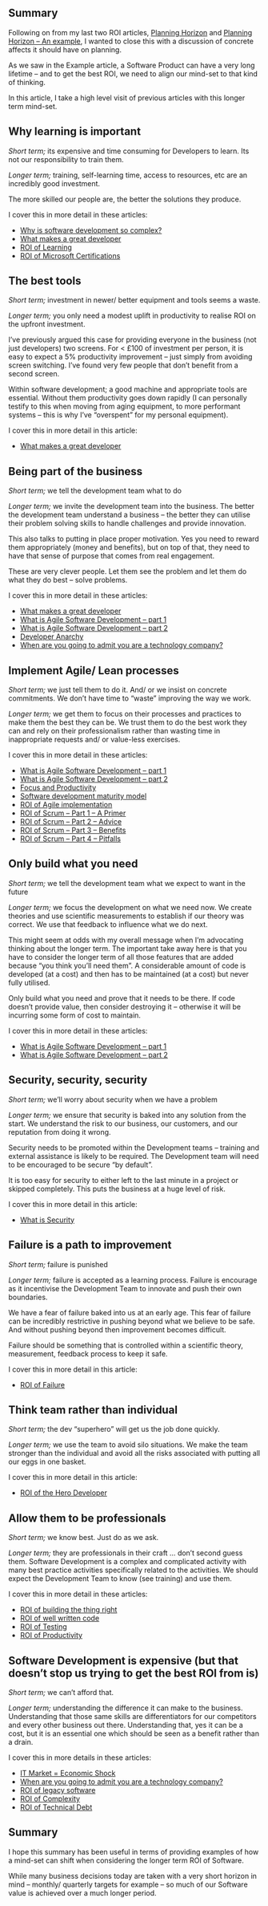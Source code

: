 ## Summary
Following on from my last two ROI articles, [Planning Horizon](/blog/roi-of-the-planning-horizon) and [Planning Horizon – An example](/blog/roi-of-the-planning-horizon-an-example), I wanted to close this with a discussion of concrete affects it should have on planning.

As we saw in the Example article, a Software Product can have a very long lifetime – and to get the best ROI, we need to align our mind-set to that kind of thinking.

In this article, I take a high level visit of previous articles with this longer term mind-set.

## Why learning is important
*Short term;* its expensive and time consuming for Developers to learn.  Its not our responsibility to train them.

*Longer term;* training, self-learning time, access to resources, etc are an incredibly good investment.

The more skilled our people are, the better the solutions they produce.

I cover this in more detail in these articles:

* [Why is software development so complex?](/blog/why-is-software-development-so-complex)
* [What makes a great developer](/blog/what-makes-a-great-developer)
* [ROI of Learning](/blog/roi-of-learning)
* [ROI of Microsoft Certifications](/blog/roi-of-microsoft-certification)

## The best tools
*Short term;* investment in newer/ better equipment and tools seems a waste.

*Longer term;* you only need a modest uplift in productivity to realise ROI on the upfront investment.

I’ve previously argued this case for providing everyone in the business (not just developers) two screens.  For < £100 of investment per person, it is easy to expect a 5% productivity improvement – just simply from avoiding screen switching.  I’ve found very few people that don’t benefit from a second screen.

Within software development; a good machine and appropriate tools are essential.  Without them productivity goes down rapidly (I can personally testify to this when moving from aging equipment, to more performant systems – this is why I’ve “overspent” for my personal equipment).

I cover this in more detail in this article:

* [What makes a great developer](/blog/what-makes-a-great-developer)

## Being part of the business
*Short term;* we tell the development team what to do

*Longer term;* we invite the development team into the business.  The better the development team understand a business – the better they can utilise their problem solving skills to handle challenges and provide innovation.

This also talks to putting in place proper motivation.  Yes you need to reward them appropriately (money and benefits), but on top of that, they need to have that sense of purpose that comes from real engagement.

These are very clever people.  Let them see the problem and let them do what they do best – solve problems.

I cover this in more detail in these articles:

* [What makes a great developer](/blog/what-makes-a-great-developer)
* [What is Agile Software Development – part 1](/blog/what-is-agile-software-development-part-1)
* [What is Agile Software Development – part 2](/blog/what-is-agile-software-development-part-2)
* [Developer Anarchy](/blog/developer-anarchy)
* [When are you going to admit you are a technology company?](/blog/when-are-you-going-to-admit-you-are-a-technology-company)

## Implement Agile/ Lean processes
*Short term;* we just tell them to do it.  And/ or we insist on concrete commitments.  We don’t have time to “waste” improving the way we work.

*Longer term;* we get them to focus on their processes and practices to make them the best they can be.  We trust them to do the best work they can and rely on their professionalism rather than wasting time in inappropriate requests and/ or value-less exercises.

I cover this in more detail in these articles:

* [What is Agile Software Development – part 1](/blog/what-is-agile-software-development-part-1)
* [What is Agile Software Development – part 2](/blog/what-is-agile-software-development-part-2)
* [Focus and Productivity](/blog/focus-and-productivity)
* [Software development maturity model](/blog/software-development-maturity-model)
* [ROI of Agile implementation](/blog/roi-of-agile-implementation)
* [ROI of Scrum – Part 1 – A Primer](/blog/roi-of-scrum-part-1-a-primer)
* [ROI of Scrum – Part 2 – Advice](/blog/roi-of-scrum-part-2-advice)
* [ROI of Scrum – Part 3 – Benefits](/blog/roi-of-scrum-part-3-benefits)
* [ROI of Scrum – Part 4 – Pitfalls](/blog/roi-of-scrum-part-4-pitfalls)

## Only build what you need
*Short term;* we tell the development team what we expect to want in the future

*Longer term;* we focus the development on what we need now.  We create theories and use scientific measurements to establish if our theory was correct.  We use that feedback to influence what we do next.

This might seem at odds with my overall message when I’m advocating thinking about the longer term.  The important take away here is that you have to consider the longer term of all those features that are added because “you think you’ll need them”.  A considerable amount of code is developed (at a cost) and then has to be maintained (at a cost) but never fully utilised.

Only build what you need and prove that it needs to be there.  If code doesn’t provide value, then consider destroying it – otherwise it will be incurring some form of cost to maintain.

I cover this in more detail in these articles:

* [What is Agile Software Development – part 1](/blog/what-is-agile-software-development-part-1)
* [What is Agile Software Development – part 2](/blog/what-is-agile-software-development-part-2)

## Security, security, security
*Short term;* we’ll worry about security when we have a problem

*Longer term;* we ensure that security is baked into any solution from the start.  We understand the risk to our business, our customers, and our reputation from doing it wrong.

Security needs to be promoted within the Development teams – training and external assistance is likely to be required.  The Development team will need to be encouraged to be secure “by default”.

It is too easy for security to either left to the last minute in a project or skipped completely.  This puts the business at a huge level of risk.

I cover this in more detail in this article:

* [What is Security](/blog/what-is-security)

## Failure is a path to improvement
*Short term;* failure is punished

*Longer term;* failure is accepted as a learning process.  Failure is encourage as it incentivise the Development Team to innovate and push their own boundaries.

We have a fear of failure baked into us at an early age.  This fear of failure can be incredibly restrictive in pushing beyond what we believe to be safe.  And without pushing beyond then improvement becomes difficult.

Failure should be something that is controlled within a scientific theory, measurement, feedback process to keep it safe.

I cover this in more detail in this article:

* [ROI of Failure](/blog/roi-of-failure)

## Think team rather than individual
*Short term;* the dev “superhero” will get us the job done quickly.

*Longer term;* we use the team to avoid silo situations.  We make the team stronger than the individual and avoid all the risks associated with putting all our eggs in one basket.

I cover this in more detail in this article:

* [ROI of the Hero Developer](/blog/roi-of-the-superhero-developer)

## Allow them to be professionals
*Short term;* we know best.  Just do as we ask.

*Longer term;* they are professionals in their craft … don’t second guess them.  Software Development is a complex and complicated activity with many best practice activities specifically related to the activities.  We should expect the Development Team to know (see training) and use them.

I cover this in more detail in these articles:

* [ROI of building the thing right](/blog/roi-of-building-the-thing-right)
* [ROI of well written code](/blog/roi-of-well-written-code)
* [ROI of Testing](/blog/roi-of-testing)
* [ROI of Productivity](/blog/roi-of-productivity)

## Software Development is expensive (but that doesn’t stop us trying to get the best ROI from is)
*Short term;* we can’t afford that.

*Longer term;* understanding the difference it can make to the business.  Understanding that those same skills are differentiators for our competitors and every other business out there.  Understanding that, yes it can be a cost, but it is an essential one which should be seen as a benefit rather than a drain.

I cover this in more details in these articles:

* [IT Market = Economic Shock](/blog/it-market-economic-shock)
* [When are you going to admit you are a technology company?](/blog/when-are-you-going-to-admit-you-are-a-technology-company)
* [ROI of legacy software](/blog/roi-of-legacy-software)
* [ROI of Complexity](/blog/roi-of-complexity)
* [ROI of Technical Debt](/blog/roi-of-technical-debt)

## Summary
I hope this summary has been useful in terms of providing examples of how a mind-set can shift when considering the longer term ROI of Software.

While many business decisions today are taken with a very short horizon in mind – monthly/ quarterly targets for example – so much of our Software value is achieved over a much longer period.


